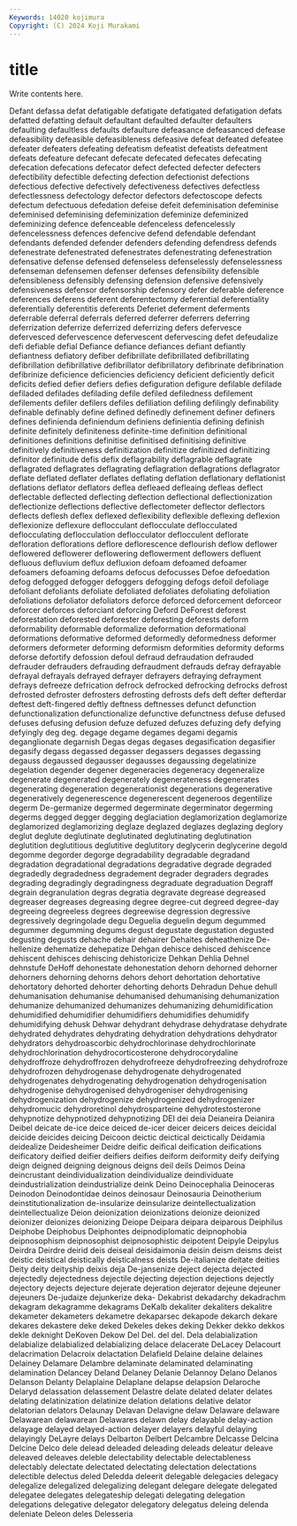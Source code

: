 ```yaml
---
Keywords: 14020 kojimura
Copyright: (C) 2024 Koji Murakami
---
```


# title

Write contents here.



 Defant defassa defat defatigable defatigate defatigated defatigation
defats defatted defatting default defaultant defaulted defaulter defaulters defaulting defaultless
defaults defaulture defeasance defeasanced defease defeasibility defeasible defeasibleness defeasive defeat
defeated defeatee defeater defeaters defeating defeatism defeatist defeatists defeatment defeats
defeature defecant defecate defecated defecates defecating defecation defecations defecator defect
defected defecter defecters defectibility defectible defecting defection defectionist defections defectious
defective defectively defectiveness defectives defectless defectlessness defectology defector defectors defectoscope
defects defectum defectuous defedation defeise defeit defeminisation defeminise defeminised defeminising
defeminization defeminize defeminized defeminizing defence defenceable defenceless defencelessly defencelessness defences
defencive defend defendable defendant defendants defended defender defenders defending defendress
defends defenestrate defenestrated defenestrates defenestrating defenestration defensative defense defensed defenseless
defenselessly defenselessness defenseman defensemen defenser defenses defensibility defensible defensibleness defensibly
defensing defension defensive defensively defensiveness defensor defensorship defensory defer deferable
deference deferences deferens deferent deferentectomy deferential deferentiality deferentially deferentitis deferents
Deferiet deferment deferments deferrable deferral deferrals deferred deferrer deferrers deferring
deferrization deferrize deferrized deferrizing defers defervesce defervesced defervescence defervescent defervescing
defet defeudalize defi defiable defial Defiance defiance defiances defiant defiantly
defiantness defiatory defiber defibrillate defibrillated defibrillating defibrillation defibrillative defibrillator defibrillatory
defibrinate defibrination defibrinize deficience deficiencies deficiency deficient deficiently deficit deficits
defied defier defiers defies defiguration defigure defilable defilade defiladed defilades
defilading defile defiled defiledness defilement defilements defiler defilers defiles defiliation
defiling defilingly definability definable definably define defined definedly definement definer
definers defines definienda definiendum definiens definientia defining definish definite definitely
definiteness definite-time definition definitional definitiones definitions definitise definitised definitising definitive
definitively definitiveness definitization definitize definitized definitizing definitor definitude defis defix
deflagrability deflagrable deflagrate deflagrated deflagrates deflagrating deflagration deflagrations deflagrator deflate
deflated deflater deflates deflating deflation deflationary deflationist deflations deflator deflators
deflea defleaed defleaing defleas deflect deflectable deflected deflecting deflection deflectional
deflectionization deflectionize deflections deflective deflectometer deflector deflectors deflects deflesh deflex
deflexed deflexibility deflexible deflexing deflexion deflexionize deflexure deflocculant deflocculate deflocculated
deflocculating deflocculation deflocculator deflocculent deflorate defloration deflorations deflore deflorescence deflourish
deflow deflower deflowered deflowerer deflowering deflowerment deflowers defluent defluous defluvium
deflux defluxion defoam defoamed defoamer defoamers defoaming defoams defocus defocusses
Defoe defoedation defog defogged defogger defoggers defogging defogs defoil defoliage
defoliant defoliants defoliate defoliated defoliates defoliating defoliation defoliations defoliator defoliators
deforce deforced deforcement deforceor deforcer deforces deforciant deforcing Deford DeForest
deforest deforestation deforested deforester deforesting deforests deform deformability deformable deformalize
deformation deformational deformations deformative deformed deformedly deformedness deformer deformers deformeter
deforming deformism deformities deformity deforms deforse defortify defossion defoul defraud
defraudation defrauded defrauder defrauders defrauding defraudment defrauds defray defrayable defrayal
defrayals defrayed defrayer defrayers defraying defrayment defrays defreeze defrication defrock
defrocked defrocking defrocks defrost defrosted defroster defrosters defrosting defrosts defs
deft defter defterdar deftest deft-fingered deftly deftness deftnesses defunct defunction
defunctionalization defunctionalize defunctive defunctness defuse defused defuses defusing defusion defuze
defuzed defuzes defuzing defy defying defyingly deg deg. degage degame
degames degami degamis deganglionate degarnish Degas degas degases degasification degasifier
degasify degass degassed degasser degassers degasses degassing degauss degaussed degausser
degausses degaussing degelatinize degelation degender degener degeneracies degeneracy degeneralize degenerate
degenerated degenerately degenerateness degenerates degenerating degeneration degenerationist degenerations degenerative degeneratively
degenerescence degenerescent degeneroos degentilize degerm De-germanize degermed degerminate degerminator degerming
degerms degged degger degging deglaciation deglamorization deglamorize deglamorized deglamorizing deglaze
deglazed deglazes deglazing deglory deglut deglute deglutinate deglutinated deglutinating deglutination
deglutition deglutitious deglutitive deglutitory deglycerin deglycerine degold degomme degorder degorge
degradability degradable degradand degradation degradational degradations degradative degrade degraded degradedly
degradedness degradement degrader degraders degrades degrading degradingly degradingness degraduate degraduation
Degraff degrain degranulation degras degratia degravate degrease degreased degreaser degreases
degreasing degree degree-cut degreed degree-day degreeing degreeless degrees degreewise degression
degressive degressively degringolade degu Deguelia deguelin degum degummed degummer degumming
degums degust degustate degustation degusted degusting degusts dehache dehair dehairer
Dehaites deheathenize De-hellenize dehematize dehepatize Dehgan dehisce dehisced dehiscence dehiscent
dehisces dehiscing dehistoricize Dehkan Dehlia Dehnel dehnstufe DeHoff dehonestate dehonestation
dehorn dehorned dehorner dehorners dehorning dehorns dehors dehort dehortation dehortative
dehortatory dehorted dehorter dehorting dehorts Dehradun Dehue dehull dehumanisation dehumanise
dehumanised dehumanising dehumanization dehumanize dehumanized dehumanizes dehumanizing dehumidification dehumidified dehumidifier
dehumidifiers dehumidifies dehumidify dehumidifying dehusk Dehwar dehydrant dehydrase dehydratase dehydrate
dehydrated dehydrates dehydrating dehydration dehydrations dehydrator dehydrators dehydroascorbic dehydrochlorinase dehydrochlorinate
dehydrochlorination dehydrocorticosterone dehydrocorydaline dehydroffroze dehydroffrozen dehydrofreeze dehydrofreezing dehydrofroze dehydrofrozen dehydrogenase
dehydrogenate dehydrogenated dehydrogenates dehydrogenating dehydrogenation dehydrogenisation dehydrogenise dehydrogenised dehydrogeniser dehydrogenising
dehydrogenization dehydrogenize dehydrogenized dehydrogenizer dehydromucic dehydroretinol dehydrosparteine dehydrotestosterone dehypnotize dehypnotized
dehypnotizing DEI dei deia Deianeira Deianira Deibel deicate de-ice deice
deiced de-icer deicer deicers deices deicidal deicide deicides deicing Deicoon
deictic deictical deictically Deidamia deidealize Deidesheimer Deidre deific deifical deification
deifications deificatory deified deifier deifiers deifies deiform deiformity deify deifying
deign deigned deigning deignous deigns deil deils Deimos Deina deincrustant
deindividualization deindividualize deindividuate deindustrialization deindustrialize deink Deino Deinocephalia Deinoceras Deinodon
Deinodontidae deinos deinosaur Deinosauria Deinotherium deinstitutionalization de-insularize deinsularize deintellectualization deintellectualize
Deion deionization deionizations deionize deionized deionizer deionizes deionizing Deiope Deipara
deipara deiparous Deiphilus Deiphobe Deiphobus Deiphontes deipnodiplomatic deipnophobia deipnosophism deipnosophist
deipnosophistic deipotent Deipyle Deipylus Deirdra Deirdre deirid deis deiseal deisidaimonia
deisin deism deisms deist deistic deistical deistically deisticalness deists De-italianize
deitate deities Deity deity deityship deixis deja De-jansenize deject dejecta
dejected dejectedly dejectedness dejectile dejecting dejection dejections dejectly dejectory dejects
dejecture dejerate dejeration dejerator dejeune dejeuner dejeuners De-judaize dejunkerize deka-
Dekabrist dekadarchy dekadrachm dekagram dekagramme dekagrams DeKalb dekaliter dekaliters dekalitre
dekameter dekameters dekametre dekaparsec dekapode dekarch dekare dekares dekastere deke
deked Dekeles dekes deking Dekker dekko dekkos dekle deknight DeKoven
Dekow Del Del. del del. Dela delabialization delabialize delabialized delabializing
delace delacerate DeLacey Delacourt delacrimation Delacroix delactation Delafield Delaine delaine
delaines Delainey Delamare Delambre delaminate delaminated delaminating delamination Delancey Deland
Delaney Delanie Delannoy Delano Delanos Delanson Delanty Delaplaine Delaplane delapse
delapsion Delaroche Delaryd delassation delassement Delastre delate delated delater delates
delating delatinization delatinize delation delations delative delator delatorian delators Delaunay
Delavan Delavigne delaw Delaware delaware Delawarean delawarean Delawares delawn delay
delayable delay-action delayage delayed delayed-action delayer delayers delayful delaying delayingly
DeLayre delays Delbarton Delbert Delcambre Delcasse Delcina Delcine Delco dele
delead deleaded deleading deleads deleatur deleave deleaved deleaves deleble delectability
delectable delectableness delectably delectate delectated delectating delectation delectations delectible delectus
deled Deledda deleerit delegable delegacies delegacy delegalize delegalized delegalizing delegant
delegare delegate delegated delegatee delegates delegateship delegati delegating delegation delegations
delegative delegator delegatory delegatus deleing delenda deleniate Deleon deles Delesseria
